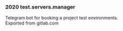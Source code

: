 ### 2020 test.servers.manager
Telegram bot for booking a project test environments.   
Exported from gitlab.com